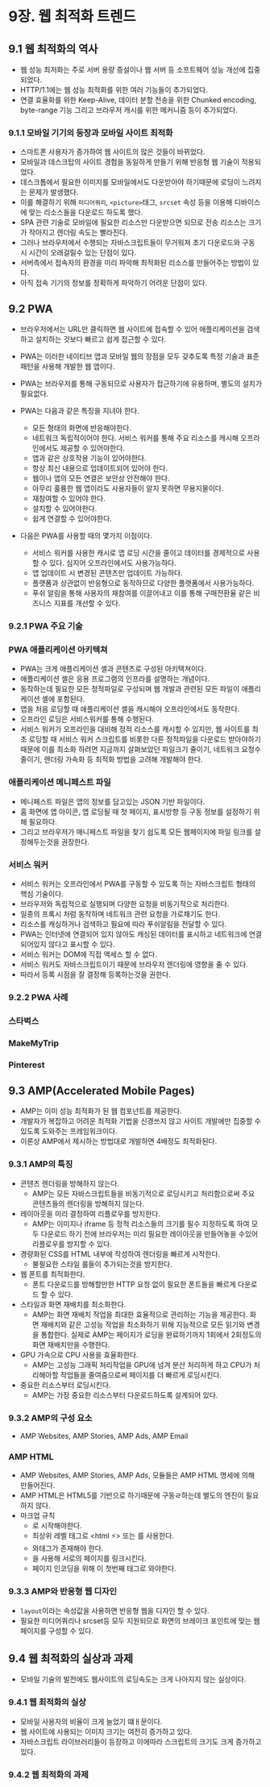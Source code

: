 # 9장. 웹 최적화 트렌드

## 9.1 웹 최적화의 역사

- 웹 성능 최저화는 주로 서버 용량 증설이나 웹 서버 등 소프트웨어 성능 개선에 집중되었다.
- HTTP/1.1에는 웹 성능 최적화를 위한 여러 기능들이 추가되었다.
- 연결 효율화를 위한 Keep-Alive, 데이터 분할 전송을 위한 Chunked encoding, byte-range 기능 그리고 브라우저 캐시를 위한 메커니즘 등이 추가되었다.

### 9.1.1 모바일 기기의 등장과 모바일 사이트 최적화

- 스마트폰 사용자가 증가하여 웹 사이트의 많은 것들이 바뀌었다.
- 모바일과 데스크탑의 사이트 경험을 동일하게 만들기 위해 반응형 웹 기술이 적용되었다.
- 데스크톱에서 필요한 이미지를 모바일에서도 다운받아야 하기때문에 로딩이 느려지는 문제가 발생했다.
- 이를 해결하기 위해 `미디어쿼리`, `<picture>`태그, `srcset` 속성 등을 이용해 디바이스에 맞는 리소스들을 다운로드 하도록 했다.
- SPA 관련 기술로 모바일에 필요한 리소스만 다운받으면 되므로 전송 리소스는 크기가 작아지고 렌더링 속도는 빨라진다.
- 그러나 브라우저에서 수행되는 자바스크립트들이 무거워져 초기 다운로드와 구동 시 시간이 오래걸릴수 있는 단점이 있다.
- 서버측에서 접속자의 환경을 미리 파악해 최적화된 리소스를 만들어주는 방법이 있다.
- 아직 접속 기기의 정보를 정확하게 파악하기 어려운 단점이 있다.

## 9.2 PWA

- 브라우저에서는 URL만 클릭하면 웹 사이트에 접속할 수 있어 애플리케이션을 검색하고 설치하는 것보다 빠르고 쉽게 접근할 수 있다.
- PWA는 이러한 네이티브 앱과 모바일 웹의 장점을 모두 갖추도록 특정 기술과 표준 패턴을 사용해 개발한 웹 앱이다.
- PWA는 브라우저를 통해 구동되므로 사용자가 접근하기에 유용하며, 별도의 설치가 필요없다.
- PWA는 다음과 같은 특징을 지녀야 한다.

  - 모든 형태의 화면에 반응해야한다.
  - 네트워크 독립적이어야 한다. 서비스 워커를 통해 주요 리소스를 캐시해 오프라인에서도 제공할 수 있어야한다.
  - 앱과 같은 상호작용 기능이 있어야한다.
  - 항상 최신 내용으로 업데이트되어 있어야 한다.
  - 웹이나 앱의 모든 연결은 보안상 안전해야 한다.
  - 아무리 훌륭한 웹 앱이라도 사용자들이 알지 못하면 무용지물이다.
  - 재참여할 수 있어야 한다.
  - 설치할 수 있어야한다.
  - 쉽게 연결할 수 있어야한다.

- 다음은 PWA를 사용할 때의 몇가지 이점이다.
  - 서비스 워커를 사용한 캐시로 앱 로딩 시간을 줄이고 데이터를 경제적으로 사용할 수 있다. 심지어 오프라인에서도 사용가능하다.
  - 앱 업데이트 시 변경된 콘텐츠만 업데이트 가능하다.
  - 플랫폼과 상관없이 반응형으로 동작하므로 다양한 플랫폼에서 사용가능하다.
  - 푸쉬 알림을 통해 사용자의 재참여를 이끌어내고 이를 통해 구매전환율 같은 비즈니스 지표를 개선할 수 있다.

### 9.2.1 PWA 주요 기술

### PWA 애플리케이션 아키텍쳐

- PWA는 크게 애플리케이션 셸과 콘텐츠로 구성된 아키텍쳐이다.
- 애플리케이션 셸은 응용 프로그램의 인프라를 설명하는 개념이다.
- 동작하는데 필요한 모든 정적파일로 구성되며 웹 개발과 관련된 모든 파일이 애플리케이션 셸에 포함된다.
- 앱을 처음 로딩할 때 애플리케이션 셸을 캐시해야 오프라인에서도 동작한다.
- 오프라인 로딩은 서비스워커를 통해 수행된다.
- 서비스 워커가 오프라인을 대비해 정적 리소스를 캐시할 수 있지만, 웹 사이트를 최초 로딩할 때 서비스 워커 스크립트를 비롯한 다른 정적파일을 다운로드 받아야하기 때문에 이를 최소화 하려면 지금까지 살펴보았던 파일크기 줄이기, 네트워크 요청수 줄이기, 렌더링 가속화 등 최적화 방법을 고려해 개발해야 한다.

### 애플리케이션 메니페스트 파일

- 메니페스트 파일은 앱의 정보를 담고있는 JSON 기반 파일이다.
- 홈 화면에 앱 아이콘, 앱 로딩될 때 첫 페이지, 표시방향 등 구동 정보를 설정하기 위해 필요하다.
- 그리고 브라우저가 매니페스트 파일을 찾기 쉽도록 모든 웹페이지에 파일 링크를 설정해두는것을 권장한다.

> <link rel="manifest" href="/manifest.json">

### 서비스 워커

- 서비스 워커는 오프라인에서 PWA를 구동할 수 있도록 하는 자바스크립트 형태의 핵심 기술이다.
- 브라우저와 독립적으로 실행되며 다양한 요청을 비동기적으로 처리한다.
- 일종의 프록시 처럼 동작하며 네트워크 관련 요청을 가로채기도 한다.
- 리소스를 캐싱하거나 검색하고 필요에 따라 푸쉬알림을 전달할 수 있다.
- PWA는 인터넷에 연결되어 있지 않아도 캐싱된 데이터를 표시하고 네트워크에 연결되어있지 않다고 표시할 수 있다.
- 서비스 워커는 DOM에 직접 액세스 할 수 없다.
- 서비스 워커도 자바스크립트이기 때문에 브라우저 렌더링에 영향을 줄 수 있다.
- 따라서 등록 시점을 잘 결정해 등록하는것을 권한다.

### 9.2.2 PWA 사례

### 스타벅스

### MakeMyTrip

### Pinterest

## 9.3 AMP(Accelerated Mobile Pages)

- AMP는 이미 성능 최적화가 된 웹 컴포넌트를 제공한다.
- 개발자가 복잡하고 어려운 최적화 기법을 신경쓰지 않고 사이트 개발에만 집중할 수 있도록 도와주는 프레임워크이다.
- 이론상 AMP에서 제시하는 방법대로 개발하면 4배정도 최적화된다.

### 9.3.1 AMP의 특징

- 콘텐츠 렌더링을 방해하지 않는다.
  - AMP는 모든 자바스크립트들을 비동기적으로 로딩시키고 처리함으로써 주요 콘텐츠들의 렌더링을 방해하지 않는다.
- 레이아웃을 미리 결정하여 리플로우를 방지한다.
  - AMP는 이미지나 iframe 등 정적 리소스들의 크기를 필수 지정하도록 하여 모두 다운로드 하기 전에 브라우저는 미리 필요한 레이아웃을 만들어놓을 수있어 리플로우를 방지할 수 있다.
- 경량화된 CSS를 HTML 내부에 작성하여 렌더링을 빠르게 시작한다.
  - 불필요한 스타일 룰들이 추가되는것을 방지한다.
- 웹 폰트를 최적화한다.
  - 폰트 다운로드를 방해할만한 HTTP 요청 없이 필요한 폰트들을 빠르게 다운로드 할 수 있다.
- 스타일과 화면 재배치를 최소화한다.
  - AMP는 화면 재배치 작업을 최대한 효율적으로 관리하는 기능을 제공한다. 화면 재배치와 같은 고성능 작업을 최소화하기 위해 지능적으로 모든 읽기와 변경을 통합한다. 실제로 AMP는 페이지가 로딩을 완료하기까지 1회에서 2회정도의 화면 재배치만을 수행한다.
- GPU 가속으로 CPU 사용을 효율화한다.
  - AMP는 고성능 그래픽 처리작업을 GPU에 넘겨 분산 처리하게 하고 CPU가 처리해아할 작업들을 줄여줌으로써 페이지를 더 빠르게 로딩시킨다.
- 중요한 리소스부터 로딩시킨다.
  - AMP는 가장 중요한 리소스부터 다운로드하도록 설계되어 있다.

### 9.3.2 AMP의 구성 요소

- AMP Websites, AMP Stories, AMP Ads, AMP Email

### AMP HTML

- AMP Websites, AMP Stories, AMP Ads, 모듈들은 AMP HTML 명세에 의해 만들어진다.
- AMP HTML은 HTML5를 기반으로 하기때문에 구동ㄹ하는데 별도의 엔진이 필요하지 않다.
- 마크업 규칙
  - <!doctype html>로 시작해야한다.
  - 최상위 레벨 태그로 <html ⚡> 또는 <html amp>를 사용한다.
  - <head> 와<body>태그가 존재해야 한다.
  - <link rel="canonical" href="$SOME_URL">을 사용해 서로의 페이지를 링크시킨다.
  - 페이지 인코딩을 위해 <meta charset="utf-8">이 첫번째 태그로 와야한다.

### 9.3.3 AMP와 반응형 웹 디자인

- `layout`이라는 속성값을 사용하면 반응형 웹을 디자인 할 수 있다.
- 필요한 미디어쿼리나 srcset등 모두 지원되므로 화면의 브레이크 포인트에 맞는 웹페이지를 구성할 수 있다.

## 9.4 웹 최적화의 실상과 과제

- 모바일 기술의 발전에도 웹사이트의 로딩속도는 크게 나아지지 않는 실상이다.

### 9.4.1 웹 최적화의 실상

- 모바일 사용자의 비율이 크게 늘었기 떄ㅐ문이다.
- 웹 사이트에 사용되는 이미지 크기는 여전히 증가하고 있다.
- 자바스크립트 라이브러리들이 등장하고 이에따라 스크립트의 크기도 크게 증가하고있다.

### 9.4.2 웹 최적화의 과제

